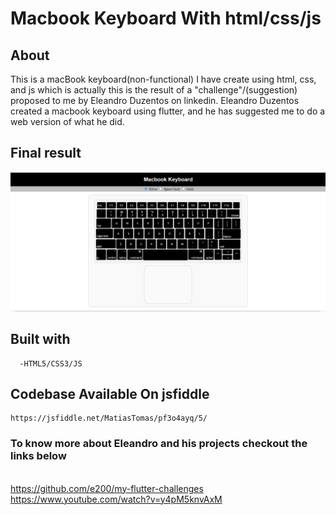 # **Macbook Keyboard With html/css/js**

## **About**

This is a macBook keyboard(non-functional) I have create using html, css, and js which is actually this is the result of a "challenge"/(suggestion) proposed to me by Eleandro Duzentos on linkedin. Eleandro Duzentos created a macbook keyboard using flutter, and he has suggested me to do a web version of what he did. 

## **Final result**
![user-interface-screenshot](https://github.com/Matiastomas/mac-keyboard-html-css-js/blob/main/img/final-iu.PNG)

## **Built with**
  ```
    -HTML5/CSS3/JS
```
## **Codebase Available On jsfiddle**
```
https://jsfiddle.net/MatiasTomas/pf3o4ayq/5/

```

### **To know more about Eleandro and his projects checkout the links below**
 </br>https://github.com/e200/my-flutter-challenges </br>
 https://www.youtube.com/watch?v=y4pM5knvAxM
 

